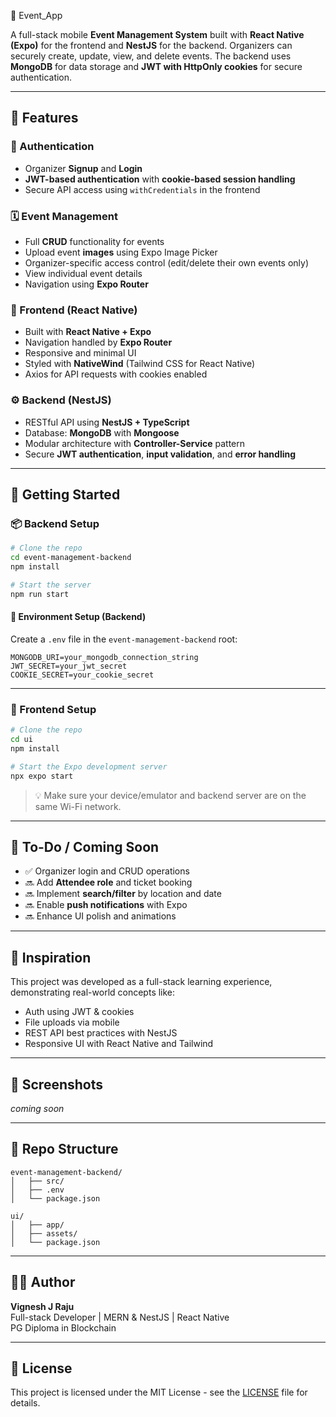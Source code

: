  🎉 Event_App

A full-stack mobile **Event Management System** built with **React Native (Expo)** for the frontend and **NestJS** for the backend. Organizers can securely create, update, view, and delete events. The backend uses **MongoDB** for data storage and **JWT with HttpOnly cookies** for secure authentication.

---

## 🚀 Features

### 🔐 Authentication
- Organizer **Signup** and **Login**
- **JWT-based authentication** with **cookie-based session handling**
- Secure API access using `withCredentials` in the frontend

### 🗓️ Event Management
- Full **CRUD** functionality for events
- Upload event **images** using Expo Image Picker
- Organizer-specific access control (edit/delete their own events only)
- View individual event details
- Navigation using **Expo Router**

### 📱 Frontend (React Native)
- Built with **React Native + Expo**
- Navigation handled by **Expo Router**
- Responsive and minimal UI
- Styled with **NativeWind** (Tailwind CSS for React Native)
- Axios for API requests with cookies enabled

### ⚙️ Backend (NestJS)
- RESTful API using **NestJS + TypeScript**
- Database: **MongoDB** with **Mongoose**
- Modular architecture with **Controller-Service** pattern
- Secure **JWT authentication**, **input validation**, and **error handling**

---

## 🧪 Getting Started

### 📦 Backend Setup

```bash
# Clone the repo
cd event-management-backend
npm install

# Start the server
npm run start
```

#### 🔐 Environment Setup (Backend)

Create a `.env` file in the `event-management-backend` root:

```env
MONGODB_URI=your_mongodb_connection_string
JWT_SECRET=your_jwt_secret
COOKIE_SECRET=your_cookie_secret
```

---

### 📱 Frontend Setup

```bash
# Clone the repo
cd ui
npm install

# Start the Expo development server
npx expo start
```

> 💡 Make sure your device/emulator and backend server are on the same Wi-Fi network.

---

## 📌 To-Do / Coming Soon

- ✅ Organizer login and CRUD operations
- 🔜 Add **Attendee role** and ticket booking
- 🔜 Implement **search/filter** by location and date
- 🔜 Enable **push notifications** with Expo
- 🔜 Enhance UI polish and animations

---

## 🧠 Inspiration

This project was developed as a full-stack learning experience, demonstrating real-world concepts like:

- Auth using JWT & cookies
- File uploads via mobile
- REST API best practices with NestJS
- Responsive UI with React Native and Tailwind

---

## 📸 Screenshots

_coming soon_

---

## 📂 Repo Structure

```
event-management-backend/
│   ├── src/
│   ├── .env
│   └── package.json

ui/
│   ├── app/
│   ├── assets/
│   └── package.json
```

---

## 🧑‍💻 Author

**Vignesh J Raju**  
Full-stack Developer | MERN & NestJS | React Native  
PG Diploma in Blockchain  

---

## 📝 License

This project is licensed under the MIT License - see the [LICENSE](LICENSE) file for details.